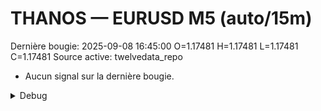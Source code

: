 # THANOS — EURUSD M5 (auto/15m)
Dernière bougie: 2025-09-08 16:45:00  O=1.17481  H=1.17481  L=1.17481  C=1.17481
Source active: twelvedata_repo

- Aucun signal sur la dernière bougie.

<details><summary>Debug</summary>

- TD_API_KEY manquant.

</details>